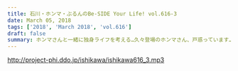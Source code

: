 ```yaml
---
title: 石川・ホンマ・ぶるんのBe-SIDE Your Life! vol.616-3
date: March 05, 2018
tags: ['2018', 'March 2018', 'vol.616']
draft: false
summary: ホンマさんと一緒に独身ライフを考える…久々登場のホンマさん、戸惑っています…MIURA
---
```


http://project-phi.ddo.jp/ishikawa/ishikawa616_3.mp3
